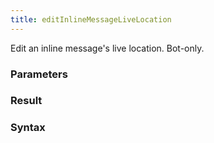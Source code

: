 ```yaml
---
title: editInlineMessageLiveLocation
---
```


Edit an inline message's live location. Bot-only.


### Parameters 



### Result 



### Syntax





